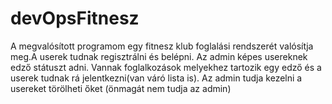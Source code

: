 # devOpsFitnesz

A megvalósított programom egy fitnesz klub foglalási rendszerét valósítja meg.A userek tudnak regisztrálni és belépni. Az admin képes usereknek edző státuszt adni. Vannak foglalkozások melyekhez tartozik egy edző és a userek tudnak rá jelentkezni(van váró lista is). Az admin tudja kezelni a usereket törölheti őket (önmagát nem tudja az admin)

